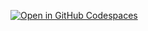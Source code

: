 [![Open in GitHub Codespaces](https://github.com/codespaces/badge.svg)]([https://github.com/codespaces/new?hide_repo_select=true&ref=main&repo=530035709](https://github.com/codespaces/new?hide_repo_select=true&ref=main&repo=609520687))
